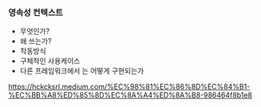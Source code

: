 

### 영속성 컨텍스트

- 무엇인가?
- 왜 쓰는가?
- 작동방식
- 구체적인 사용케이스
- 다른 프레임워크에서 는 어떻게 구현되는가

https://hckcksrl.medium.com/%EC%98%81%EC%86%8D%EC%84%B1-%EC%BB%A8%ED%85%8D%EC%8A%A4%ED%8A%B8-986464f8b1e8
